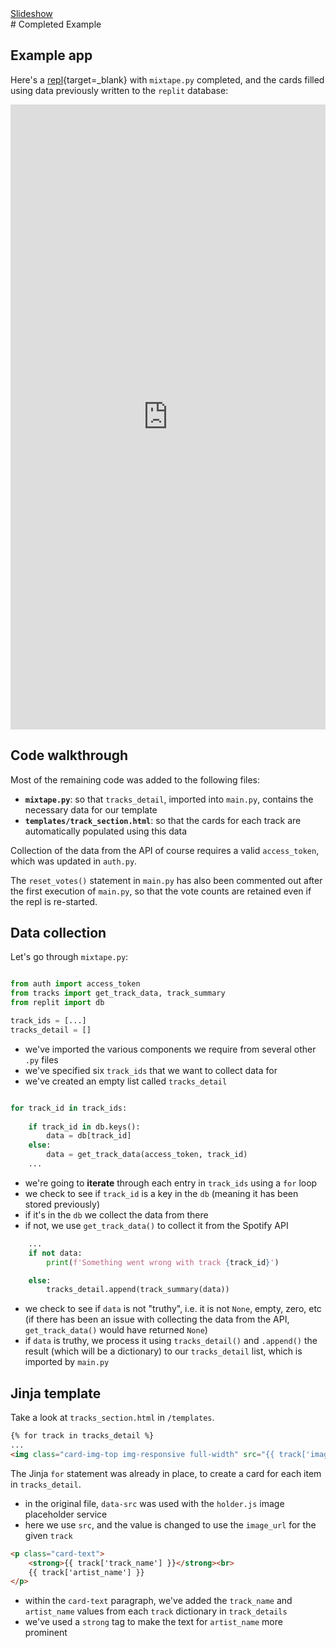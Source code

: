 <div class="content-links">
<a target="_blank" href="../completed-example-slides.html" class="btn btn-outline-secondary">Slideshow</a>
</div>
# Completed Example

## Example app

Here's a [repl](https://repl.it/@datadesigns/mixtape-example){target=_blank} with `mixtape.py` completed, and the cards filled using data previously written to the `replit` database:


<iframe height="1000px" width="100%" src="https://repl.it/@datadesigns/mixtape-example?lite=true&outputonly=1" scrolling="no" frameborder="no" allowtransparency="true" allowfullscreen="true" sandbox="allow-forms allow-pointer-lock allow-popups allow-same-origin allow-scripts allow-modals"></iframe>



## Code walkthrough

Most of the remaining code was added to the following files:  

- **`mixtape.py`**: so that `tracks_detail`, imported into `main.py`, contains the necessary data for our template  
- **`templates/track_section.html`**: so that the cards for each track are automatically populated using this data 

Collection of the data from the API of course requires a valid `access_token`, which was updated in `auth.py`.  

The `reset_votes()` statement in `main.py` has also been commented out after the first execution of `main.py`, so that the vote counts are retained even if the repl is re-started.



## Data collection

Let's go through `mixtape.py`:

```python

from auth import access_token
from tracks import get_track_data, track_summary
from replit import db

track_ids = [...]
tracks_detail = []

```

- we've imported the various components we require from several other `.py` files
- we've specified six `track_ids` that we want to collect data for
- we've created an empty list called `tracks_detail`     

```python

for track_id in track_ids:
    
    if track_id in db.keys():
        data = db[track_id]       
    else:
        data = get_track_data(access_token, track_id)    
    ...
```
    
- we're going to **iterate** through each entry in `track_ids` using a `for` loop
- we check to see if `track_id` is a key in the `db` (meaning it has been stored previously)
- if it's in the `db` we collect the data from there
- if not, we use `get_track_data()` to collect it from the Spotify API

```python
    ...
    if not data:
        print(f'Something went wrong with track {track_id}')

    else:
        tracks_detail.append(track_summary(data))
```
- we check to see if `data` is not "truthy", i.e. it is not `None`, empty, zero, etc (if there has been an issue with collecting the data from the API, `get_track_data()` would have returned `None`)
- if `data` is truthy, we process it using `tracks_detail()` and `.append()` the result (which will be a dictionary) to our `tracks_detail` list, which is imported by `main.py`


## Jinja template

Take a look at `tracks_section.html` in `/templates`.

```html
{% for track in tracks_detail %}
...
<img class="card-img-top img-responsive full-width" src="{{ track['image_url'] }}">
```

The Jinja `for` statement was already in place, to create a card for each item in `tracks_detail`.

- in the original file, `data-src` was used with the `holder.js` image placeholder service
- here we use `src`, and the value is changed to use the `image_url` for the given `track`


```html
<p class="card-text"> 
    <strong>{{ track['track_name'] }}</strong><br>
    {{ track['artist_name'] }}
</p>
```

- within the `card-text` paragraph, we've added the `track_name` and `artist_name` values from each `track` dictionary in `track_details`
- we've used a `strong` tag to make the text for `artist_name` more prominent
